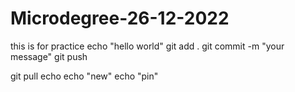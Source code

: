 # Microdegree-26-12-2022
this is for practice
echo "hello world"
git add .
git commit -m "your message"
git push 


git pull
echo
echo "new"
echo "pin"
